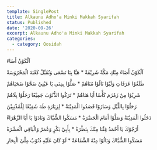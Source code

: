 ```yaml
---
template: SinglePost
title: Alkaunu Adho'a Minki Makkah Syarifah
status: Published
date: '2020-09-26'
excerpt: Alkaunu Adho'a Minki Makkah Syarifah
categories:
  - category: Qosidah
---
```

اَلْكَوْنُ أَضَاءَ               

اَلْكَوْنُ أَضَاءَ مِنْكِ مَكَّةْ شَرِيْفَةْ * هَيَّا بِنَا نَسْعَى وَنُقَبِّلْ كَعْبَةَ الْمَحْرُوَسَةْ  

طَلَعُوْا عَرَفَاتِ وَلَبَّوْا نَالُوْا مُنَاهُمْ * صَلُّوْا بِمِنَى يَا عَيْنِيْ ضَحَّوْا ضَحَيَاهُمْ  

شَرِبُوْا مِنْ زَمْزَمَ كَأْسًا أَيَا هَنَاهُمْ * تَرَكُوا الذُّنُوْبَ جَمِيْعًا رَحَلُوْا بِلَاهُمْ  

رَحَلُوْا بِاللَّيْلِ وَسَارُوْا قَصَدُوا الْمَدِيْنَةْ * لِزِيَارَةِ طَهَ شَفِيْعًا لِلْمُذْنِبِيْنَ  

دَخَلُوا الْمَدِيْنَةْ وَصَلَّوْا أَمَامَ الْحَضْرَةْ * مَسَكُوا الشُّبَّاكَ وَنَادَوْا يَا أَبَا الزَّهْرَاءْ  

أَرْجُوْكَ يَا أَحْمَدُ غِثْنَا مِنْكَ بِنَظْرَةْ * بِأَبِيْ بَكْرٍ وَعُمَرْ وَالْبَاقِي الْعَشْرَةْ  

مَسَكُوا الشُّبَّاكَ وَنَالُوْا مِنْهُ الشَّفَاعَةْ * لَوْ كَانَ عَلَيْهِ ذُنُوْبٌ مِلْئَ الْبِحَارِ

